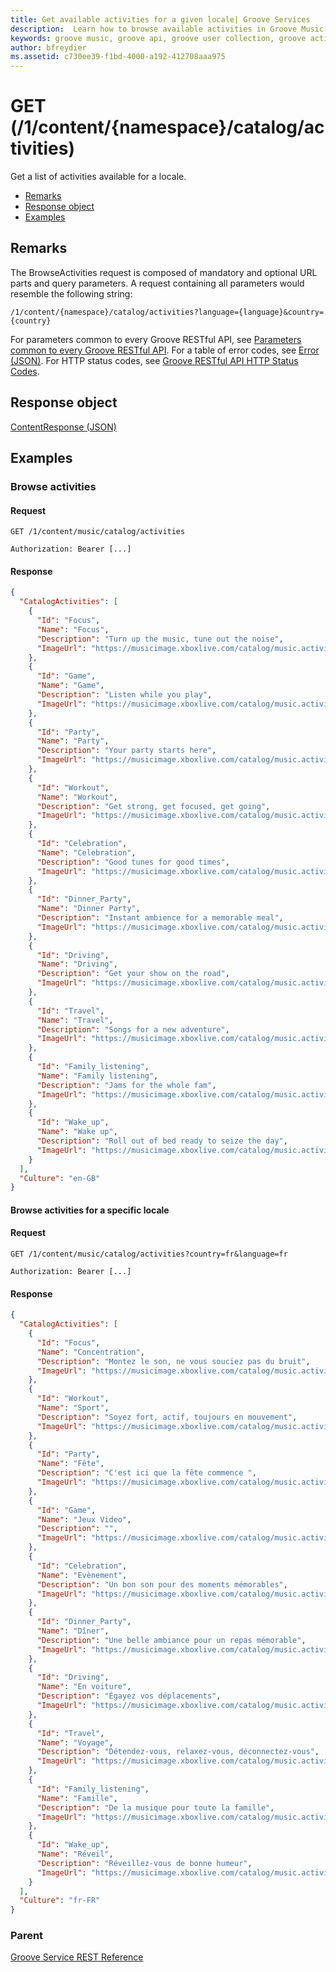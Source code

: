 ```yaml
---
title: Get available activities for a given locale| Groove Services
description:  Learn how to browse available activities in Groove Music with the APIs.
keywords: groove music, groove api, groove user collection, groove activities api, activities
author: bfreydier
ms.assetid: c730ee39-f1bd-4000-a192-412708aaa975
---
```


# GET (/1/content/{namespace}/catalog/activities)
Get a list of activities available for a locale.

-   [Remarks](#remarks)
-   [Response object](#response-object)
-   [Examples](#examples)

## Remarks
The BrowseActivities request is composed of mandatory and optional URL parts and query parameters. A request containing all parameters would resemble the following string:
```
/1/content/{namespace}/catalog/activities?language={language}&country={country}
```
For parameters common to every Groove RESTful API, see [Parameters common to every Groove RESTful API](common-parameters.md). For a table of error codes, see [Error (JSON)](JSON-Error.md). For HTTP status codes, see [Groove RESTful API HTTP Status Codes](http-status-codes.md).

## Response object
[ContentResponse (JSON)](JSON-ContentResponse.md)

## Examples
### Browse activities
#### Request
```http
GET /1/content/music/catalog/activities

Authorization: Bearer [...]
```

#### Response
```json   
{
  "CatalogActivities": [
    {
      "Id": "Focus",
      "Name": "Focus",
      "Description": "Turn up the music, tune out the noise",
      "ImageUrl": "https://musicimage.xboxlive.com/catalog/music.activity.Focus/image?locale=en-GB"
    },
    {
      "Id": "Game",
      "Name": "Game",
      "Description": "Listen while you play",
      "ImageUrl": "https://musicimage.xboxlive.com/catalog/music.activity.Game/image?locale=en-GB"
    },
    {
      "Id": "Party",
      "Name": "Party",
      "Description": "Your party starts here",
      "ImageUrl": "https://musicimage.xboxlive.com/catalog/music.activity.Party/image?locale=en-GB"
    },
    {
      "Id": "Workout",
      "Name": "Workout",
      "Description": "Get strong, get focused, get going",
      "ImageUrl": "https://musicimage.xboxlive.com/catalog/music.activity.Workout/image?locale=en-GB"
    },
    {
      "Id": "Celebration",
      "Name": "Celebration",
      "Description": "Good tunes for good times",
      "ImageUrl": "https://musicimage.xboxlive.com/catalog/music.activity.Celebration/image?locale=en-GB"
    },
    {
      "Id": "Dinner_Party",
      "Name": "Dinner Party",
      "Description": "Instant ambience for a memorable meal",
      "ImageUrl": "https://musicimage.xboxlive.com/catalog/music.activity.Dinner_Party/image?locale=en-GB"
    },
    {
      "Id": "Driving",
      "Name": "Driving",
      "Description": "Get your show on the road",
      "ImageUrl": "https://musicimage.xboxlive.com/catalog/music.activity.Driving/image?locale=en-GB"
    },
    {
      "Id": "Travel",
      "Name": "Travel",
      "Description": "Songs for a new adventure",
      "ImageUrl": "https://musicimage.xboxlive.com/catalog/music.activity.Travel/image?locale=en-GB"
    },
    {
      "Id": "Family_listening",
      "Name": "Family listening",
      "Description": "Jams for the whole fam",
      "ImageUrl": "https://musicimage.xboxlive.com/catalog/music.activity.Family_listening/image?locale=en-GB"
    },
    {
      "Id": "Wake_up",
      "Name": "Wake up",
      "Description": "Roll out of bed ready to seize the day",
      "ImageUrl": "https://musicimage.xboxlive.com/catalog/music.activity.Wake_up/image?locale=en-GB"
    }
  ],
  "Culture": "en-GB"
}
```

#### Browse activities for a specific locale
#### Request
```http
GET /1/content/music/catalog/activities?country=fr&language=fr

Authorization: Bearer [...]
```

#### Response
```json
{
  "CatalogActivities": [
    {
      "Id": "Focus",
      "Name": "Concentration",
      "Description": "Montez le son, ne vous souciez pas du bruit",
      "ImageUrl": "https://musicimage.xboxlive.com/catalog/music.activity.Focus/image?locale=fr-FR"
    },
    {
      "Id": "Workout",
      "Name": "Sport",
      "Description": "Soyez fort, actif, toujours en mouvement",
      "ImageUrl": "https://musicimage.xboxlive.com/catalog/music.activity.Workout/image?locale=fr-FR"
    },
    {
      "Id": "Party",
      "Name": "Fête",
      "Description": "C'est ici que la fête commence ",
      "ImageUrl": "https://musicimage.xboxlive.com/catalog/music.activity.Party/image?locale=fr-FR"
    },
    {
      "Id": "Game",
      "Name": "Jeux Video",
      "Description": "",
      "ImageUrl": "https://musicimage.xboxlive.com/catalog/music.activity.Game/image?locale=fr-FR"
    },
    {
      "Id": "Celebration",
      "Name": "Evènement",
      "Description": "Un bon son pour des moments mémorables",
      "ImageUrl": "https://musicimage.xboxlive.com/catalog/music.activity.Celebration/image?locale=fr-FR"
    },
    {
      "Id": "Dinner_Party",
      "Name": "Dîner",
      "Description": "Une belle ambiance pour un repas mémorable",
      "ImageUrl": "https://musicimage.xboxlive.com/catalog/music.activity.Dinner_Party/image?locale=fr-FR"
    },
    {
      "Id": "Driving",
      "Name": "En voiture",
      "Description": "Égayez vos déplacements",
      "ImageUrl": "https://musicimage.xboxlive.com/catalog/music.activity.Driving/image?locale=fr-FR"
    },
    {
      "Id": "Travel",
      "Name": "Voyage",
      "Description": "Détendez-vous, relaxez-vous, déconnectez-vous",
      "ImageUrl": "https://musicimage.xboxlive.com/catalog/music.activity.Travel/image?locale=fr-FR"
    },
    {
      "Id": "Family_listening",
      "Name": "Famille",
      "Description": "De la musique pour toute la famille",
      "ImageUrl": "https://musicimage.xboxlive.com/catalog/music.activity.Family_listening/image?locale=fr-FR"
    },
    {
      "Id": "Wake_up",
      "Name": "Réveil",
      "Description": "Réveillez-vous de bonne humeur",
      "ImageUrl": "https://musicimage.xboxlive.com/catalog/music.activity.Wake_up/image?locale=fr-FR"
    }
  ],
  "Culture": "fr-FR"
}
```

### Parent
[Groove Service REST Reference](overview.md)
